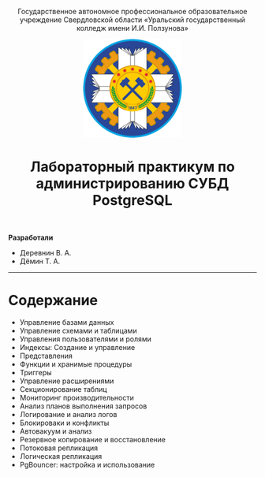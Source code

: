 <p align=center> 
    Государственное автономное профессиональное образовательное учреждение Свердловской области 
    «Уральский государственный колледж имени И.И. Ползунова»
</p>

<div align=center> 
    <img src='./static/polzunova.png'
         style='width:200px;'
    > 
</div>

<h1 align=center>
    Лабораторный практикум по администрированию СУБД PostgreSQL
</h1>

<br>

**Разработали**

- Деревнин В. А.
- Дёмин Т. А.

---

# Содержание

- Управление базами данных
- Управление схемами и таблицами
- Управления пользователями и ролями
- Индексы: Создание и управление
- Представления
- Функции и хранимые процедуры
- Триггеры
- Управление расширениями
- Секционирование таблиц
- Мониторинг производительности
- Анализ планов выполнения запросов
- Логирование и анализ логов
- Блокироваки и конфликты
- Автовакуум и анализ
- Резервное копирование и восстановление
- Потоковая репликация
- Логическая репликация
- PgBouncer: настройка и использование